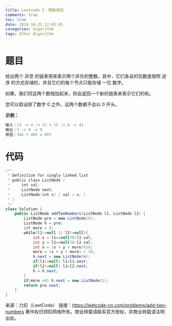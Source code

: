 ```yaml
---
title: Leetcode 2：两数相加
comments: true
toc: true
date: 2019-10-21 22:03:45
categories: Algorithm
tags: Other Algorithm
---
```


# 题目

给出两个 非空 的链表用来表示两个非负的整数。其中，它们各自的位数是按照 逆序 的方式存储的，并且它们的每个节点只能存储 一位 数字。

如果，我们将这两个数相加起来，则会返回一个新的链表来表示它们的和。

您可以假设除了数字 0 之外，这两个数都不会以 0 开头。

**示例：**
```java
输入：(2 -> 4 -> 3) + (5 -> 6 -> 4)
输出：7 -> 0 -> 8
原因：342 + 465 = 807
```

# 代码

```java
/**
 * Definition for singly-linked list.
 * public class ListNode {
 *     int val;
 *     ListNode next;
 *     ListNode(int x) { val = x; }
 * }
 */
class Solution {
    public ListNode addTwoNumbers(ListNode l1, ListNode l2) {
        ListNode pre = new ListNode(0);
        ListNode h = pre;
        int more = 0;
        while(l1!=null || l2!=null){
            int x = l1==null?0:l1.val;
            int y = l2==null?0:l2.val;
            int n = (x + y + more)%10;
            more = (x + y + more) / 10;
            h.next = new ListNode(n);
            if(l1!=null) l1=l1.next;
            if(l2!=null) l2=l2.next;
            h = h.next;
        }
        if(more >0) h.next = new ListNode(1);
        return pre.next;
    }
}
```

来源：力扣（LeetCode）
链接：https://leetcode-cn.com/problems/add-two-numbers
著作权归领扣网络所有。商业转载请联系官方授权，非商业转载请注明出处。